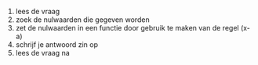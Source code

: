 1. lees de vraag
2. zoek de nulwaarden die gegeven worden 
3. zet de nulwaarden in een functie  door gebruik te maken van de regel (x-a)
4. schrijf je antwoord zin op
5. lees de vraag na
